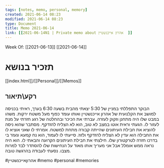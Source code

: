 ```yaml
---
tags: [notes, memo, personal, memory] 
created: 2021-06-14 08:23
modified: 2021-06-14 08:23
type: Document
title: Memo 2021-06-14
link: [[2021-06-14N1 | Private memo about אהרון אייכנשטיין  ]]
---
```

Week Of: [[2021-06-13]]
[[2021-06-14]]

# תזכיר בנושא
[[index.html]]/[[Personal]]/[[Memos]]

## רקע\תיאור

הבוקר התפללתי במניין של 5:30 יצאתי מהבית בשעה 6:30 בערך, ראיתי בכניסה למושב את הקלנועית של אהרון אייכנשטיין ואותו עומד כפוף מעל משטח ירקות. משהו במבט שלו היה מתחנן וזקוק לעזרה. עברתי את הכיכר ובהחלטה של רגע חזרתי  על מנת לעזור לו. הגעתי וראית אוטו במצב לא טוב, הוא לא הצליח להזדקף. מסתבר שהוא ניסה להוציא את חבילת העיתונים שהייתה קבורה מתחת למשטח. אמרתי לו שאני אוציא לו את החבילה הוא עדין לא הצליח להזדקף ולזוז. סייעתי לו לעמוד, הוא נח קמעא ונעזר בי בדרכו חזרה לטרקטורון שלו. חילצתי את חבילת העיתונים הקרועה והבאתי לו. הוא היה נראה ממש אומלל אבל אני מעריך אותו מאוד על הנחישות שלו להסתדר לבד למרות מצבו. נסעתי לעבודה בהרגשה טובה.

 
 
#אהרוןאייכנשטיין
#memo 
#personal
#memories